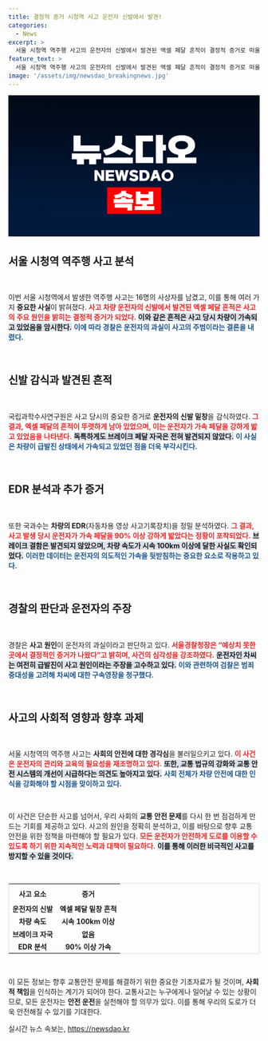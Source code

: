 ```yaml
---
title: 결정적 증거 시청역 사고 운전자 신발에서 발견!
categories:
  - News
excerpt: >
  서울 시청역 역주행 사고의 운전자의 신발에서 발견된 액셀 페달 흔적이 결정적 증거로 떠올랐다. 국과수 분석 결과, 사고 직전 가속 페달이 세게 밟혔다는 사실이 확인되어 경찰은 운전자의 과실로 사건을 판단하고 있다.
feature_text: >
  서울 시청역 역주행 사고의 운전자의 신발에서 발견된 액셀 페달 흔적이 결정적 증거로 떠올랐다. 국과수 분석 결과, 사고 직전 가속 페달이 세게 밟혔다는 사실이 확인되어 경찰은 운전자의 과실로 사건을 판단하고 있다.
image: '/assets/img/newsdao_breakingnews.jpg'
---
```


<p><img src="/assets/img/newsdao_breakingnews.jpg" alt="flaretime 속보" /></p>

<h2 data-ke-size="size26">서울 시청역 역주행 사고 분석</h2>

<p data-ke-size="size16">&nbsp;</p>

<p>이번 서울 시청역에서 발생한 역주행 사고는 16명의 사상자를 남겼고, 이를 통해 여러 가지 <strong>중요한 사실</strong>이 밝혀졌다. <b><span style="color: #ee2323;">사고 차량 운전자의 신발에서 발견된 엑셀 페달 흔적은 사고의 주요 원인을 밝히는 결정적 증거가 되었다.</span></b> <b><span style="background-color: #21538527;">이와 같은 흔적은 사고 당시 차량이 가속되고 있었음을 암시한다.</span></b> <b><span style="color: #1a5490;">이에 따라 경찰은 운전자의 과실이 사고의 주범이라는 결론을 내렸다.</span></b></p>

<p data-ke-size="size16">&nbsp;</p>

<h2 data-ke-size="size26">신발 감식과 발견된 흔적</h2>

<p data-ke-size="size16">&nbsp;</p>

<p>국립과학수사연구원은 사고 당시의 중요한 증거로 <strong>운전자의 신발 밑창</strong>을 감식하였다. <b><span style="color: #ee2323;">그 결과, 엑셀 페달의 흔적이 뚜렷하게 남아 있었으며, 이는 운전자가 가속 페달을 강하게 밟고 있었음을 나타낸다.</span></b> <b><span style="background-color: #21538527;">독특하게도 브레이크 페달 자국은 전혀 발견되지 않았다.</span></b> <b><span style="color: #1a5490;">이 사실은 차량이 급발진 상태에서 가속되고 있었던 점을 더욱 부각시킨다.</span></b></p>

<p data-ke-size="size16">&nbsp;</p>

<h2 data-ke-size="size26">EDR 분석과 추가 증거</h2>

<p data-ke-size="size16">&nbsp;</p>

<p>또한 국과수는 <strong>차량의 EDR</strong>(자동차용 영상 사고기록장치)을 정밀 분석하였다. <b><span style="color: #ee2323;">그 결과, 사고 발생 당시 운전자가 가속 페달을 90% 이상 강하게 밟았다는 정황이 포착되었다.</span></b> <b><span style="background-color: #21538527;">브레이크 결함은 발견되지 않았으며, 차량 속도가 시속 100km 이상에 달한 사실도 확인되었다.</span></b> <b><span style="color: #1a5490;">이러한 데이터는 운전자의 의도적인 가속을 뒷받침하는 중요한 요소로 작용하고 있다.</span></b></p>

<p data-ke-size="size16">&nbsp;</p>

<h2 data-ke-size="size26">경찰의 판단과 운전자의 주장</h2>

<p data-ke-size="size16">&nbsp;</p>

<p>경찰은 <strong>사고 원인</strong>이 운전자의 과실이라고 판단하고 있다. <b><span style="color: #ee2323;">서울경찰청장은 “예상치 못한 곳에서 결정적인 증거가 나왔다”고 밝히며, 사건의 심각성을 강조하였다.</span></b> <b><span style="background-color: #21538527;">운전자인 차씨는 여전히 급발진이 사고 원인이라는 주장을 고수하고 있다.</span></b> <b><span style="color: #1a5490;">이와 관련하여 검찰은 범죄 중대성을 고려해 차씨에 대한 구속영장을 청구했다.</span></b></p>

<p data-ke-size="size16">&nbsp;</p>

<h2 data-ke-size="size26">사고의 사회적 영향과 향후 과제</h2>

<p data-ke-size="size16">&nbsp;</p>

<p>서울 시청역의 역주행 사고는 <strong>사회의 안전에 대한 경각심</strong>을 불러일으키고 있다. <b><span style="color: #ee2323;">이 사건은 운전자의 관리와 교육의 필요성을 재조명하고 있다.</span></b> <b><span style="background-color: #21538527;">또한, 교통 법규의 강화와 교통 안전 시스템의 개선이 시급하다는 의견도 높아지고 있다.</span></b> <b><span style="color: #1a5490;">사회 전체가 차량 안전에 대한 인식을 강화해야 할 시점을 맞이하고 있다.</span></b></p>

<p data-ke-size="size16">&nbsp;</p>

<p>이 사건은 단순한 사고를 넘어서, 우리 사회의 <strong>교통 안전 문제</strong>를 다시 한 번 점검하게 만드는 기회를 제공하고 있다. 사고의 원인을 정확히 분석하고, 이를 바탕으로 향후 교통 안전을 위한 정책을 마련해야 할 필요가 있다. <b><span style="color: #ee2323;">모든 운전자가 안전하게 도로를 이용할 수 있도록 하기 위한 지속적인 노력과 대책이 필요하다.</span></b> <b><span style="background-color: #21538527;">이를 통해 이러한 비극적인 사고를 방지할 수 있을 것이다.</span></b> </p>

<p data-ke-size="size16">&nbsp;</p>

<table style="width: 100%; border-collapse: collapse; border: 1px solid #dddddd;">
<tr>
<th style="text-align: center; height: 30px;">사고 요소</th>
<th style="text-align: center; height: 30px;">증거</th>
</tr>
<tr>
<td style="text-align: center; height: 17px;"><b>운전자의 신발</b></td>
<td style="text-align: center; height: 17px;"><b>엑셀 페달 밑창 흔적</b></td>
</tr>
<tr>
<td style="text-align: center; height: 17px;"><b>차량 속도</b></td>
<td style="text-align: center; height: 17px;"><b>시속 100km 이상</b></td>
</tr>
<tr>
<td style="text-align: center; height: 17px;"><b>브레이크 자국</b></td>
<td style="text-align: center; height: 17px;"><b>없음</b></td>
</tr>
<tr>
<td style="text-align: center; height: 17px;"><b>EDR 분석</b></td>
<td style="text-align: center; height: 17px;"><b>90% 이상 가속</b></td>
</tr>
</table>

<p data-ke-size="size16">&nbsp;</p>

<p>이 모든 정보는 향후 교통안전 문제를 해결하기 위한 중요한 기초자료가 될 것이며, <strong>사회적 책임</strong>을 인식하는 계기가 되어야 한다. 교통사고는 누구에게나 일어날 수 있는 상황이므로, 모든 운전자는 <strong>안전 운전</strong>을 실천해야 할 의무가 있다. 이를 통해 우리의 도로가 더욱 안전해질 수 있기를 기대한다.</p>
실시간 뉴스 속보는, <a href="https://newsdao.kr" rel="dofollow">https://newsdao.kr</a>


